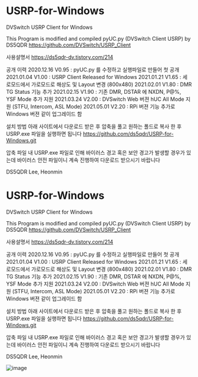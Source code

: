 # USRP-for-Windows
DVSwitch USRP Client for Windows

This Program is modified and compiled pyUC.py (DVSwitch Client USRP) by DS5QDR 
https://github.com/DVSwitch/USRP_Client


사용설명서
https://ds5qdr-dv.tistory.com/214


공개 이력
2020.12.16 V0.95 : pyUC.py 를 수정하고 실행파일로 만들어 첫 공개
2021.01.04 V1.00 : USRP Client Released for Windows
2021.01.21 V1.65 : 세로모드에서 가로모드로 해상도 및 Layout 변경 (800x480)
2021.02.01 V1.80 : DMR TG Status 기능 추가
2021.02.15 V1.90 : 기존 DMR, DSTAR 에 NXDN, P@%, YSF Mode 추가 지원
2021.03.24 V2.00 : DVSwitch Web 버젼 hUC All Mode 지원 (STFU, Intercom, ASL Mode) 
2021.05.01 V2.20 : RPi 버젼 기능 추가로 Windows 버젼 같이 업그레이드 함


설치 방법
아래 사이트에서 다운로드 받은 후 압축을 풀고
원하는 폴드로 복사 한 후
USRP.exe 파일을 실행하면 됩니다
https://github.com/ds5qdr/USRP-for-Windows.git
 

압축 파일 내 USRP.exe 파일로 인해 바이러스 경고 혹은 보안 경고가 발생할 경우가 있는데 
바이러스 안전 파일이니 계속 진행하여 다운로드 받으시기 바랍니다


DS5QDR Lee, Heonmin

# USRP-for-Windows
DVSwitch USRP Client for Windows

This Program is modified and compiled pyUC.py (DVSwitch Client USRP) by DS5QDR 
https://github.com/DVSwitch/USRP_Client


사용설명서
https://ds5qdr-dv.tistory.com/214


공개 이력
2020.12.16 V0.95 : pyUC.py 를 수정하고 실행파일로 만들어 첫 공개
2021.01.04 V1.00 : USRP Client Released for Windows
2021.01.21 V1.65 : 세로모드에서 가로모드로 해상도 및 Layout 변경 (800x480)
2021.02.01 V1.80 : DMR TG Status 기능 추가
2021.02.15 V1.90 : 기존 DMR, DSTAR 에 NXDN, P@%, YSF Mode 추가 지원
2021.03.24 V2.00 : DVSwitch Web 버젼 hUC All Mode 지원 (STFU, Intercom, ASL Mode) 
2021.05.01 V2.20 : RPi 버젼 기능 추가로 Windows 버젼 같이 업그레이드 함


설치 방법
아래 사이트에서 다운로드 받은 후 압축을 풀고
원하는 폴드로 복사 한 후
USRP.exe 파일을 실행하면 됩니다
https://github.com/ds5qdr/USRP-for-Windows.git
 

압축 파일 내 USRP.exe 파일로 인해 바이러스 경고 혹은 보안 경고가 발생할 경우가 있는데 
바이러스 안전 파일이니 계속 진행하여 다운로드 받으시기 바랍니다


DS5QDR Lee, Heonmin

![image](https://user-images.githubusercontent.com/64110724/117847601-75cf1200-b2bd-11eb-879e-765f00075485.png)
